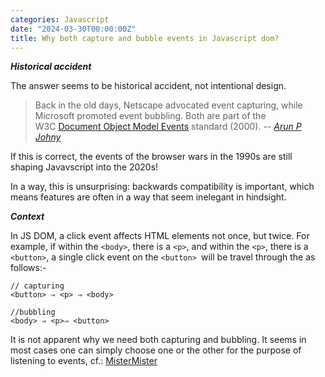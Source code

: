 ```yaml
---
categories: Javascript
date: "2024-03-30T00:00:00Z"
title: Why both capture and bubble events in Javascript dom?
---
```


***Historical accident***

The answer seems to be historical accident, not intentional design.

>Back in the old days, Netscape advocated event capturing, while Microsoft promoted event bubbling. Both are part of the W3C [Document Object Model Events](http://www.w3.org/TR/DOM-Level-2-Events/events.html) standard (2000).
>-- <cite>[Arun P Johny](https://stackoverflow.com/questions/4616694/what-is-event-bubbling-and-capturing)</cite>


If this is correct, the events of the browser wars in the 1990s are still shaping Javavscript into the 2020s!

In a way, this is unsurprising: backwards compatibility is important, which means features are often in a way that seem inelegant in hindsight.

**_Context_**

In JS DOM, a click event affects HTML elements not once, but twice. For example, if within the `<body>`, there is a `<p>`, and within the `<p>`, there is a `<button>`, a single click event on the `<button> `will be travel through the <body> as follows:-

```
// capturing
<button> ⇒ <p> ⇒ <body> 

//bubbling
<body> ⇒ <p>⇒ <button>

```

It is not apparent why we need both capturing and bubbling. It seems in most cases one can simply choose one or the other for the purpose of listening to events, cf.: [MisterMister](https://stackoverflow.com/questions/2661199/event-capturing-vs-event-bubbling)
